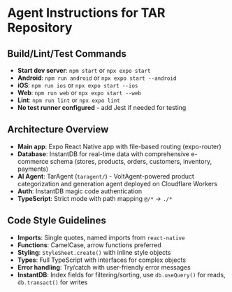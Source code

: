 # Agent Instructions for TAR Repository

## Build/Lint/Test Commands
- **Start dev server**: `npm start` or `npx expo start`
- **Android**: `npm run android` or `npx expo start --android`
- **iOS**: `npm run ios` or `npx expo start --ios`
- **Web**: `npm run web` or `npx expo start --web`
- **Lint**: `npm run lint` or `npx expo lint`
- **No test runner configured** - add Jest if needed for testing

## Architecture Overview
- **Main app**: Expo React Native app with file-based routing (expo-router)
- **Database**: InstantDB for real-time data with comprehensive e-commerce schema (stores, products, orders, customers, inventory, payments)
- **AI Agent**: TarAgent (`taragent/`) - VoltAgent-powered product categorization and generation agent deployed on Cloudflare Workers
- **Auth**: InstantDB magic code authentication
- **TypeScript**: Strict mode with path mapping `@/*` → `./*`

## Code Style Guidelines
- **Imports**: Single quotes, named imports from `react-native`
- **Functions**: CamelCase, arrow functions preferred
- **Styling**: `StyleSheet.create()` with inline style objects
- **Types**: Full TypeScript with interfaces for complex objects
- **Error handling**: Try/catch with user-friendly error messages
- **InstantDB**: Index fields for filtering/sorting, use `db.useQuery()` for reads, `db.transact()` for writes
